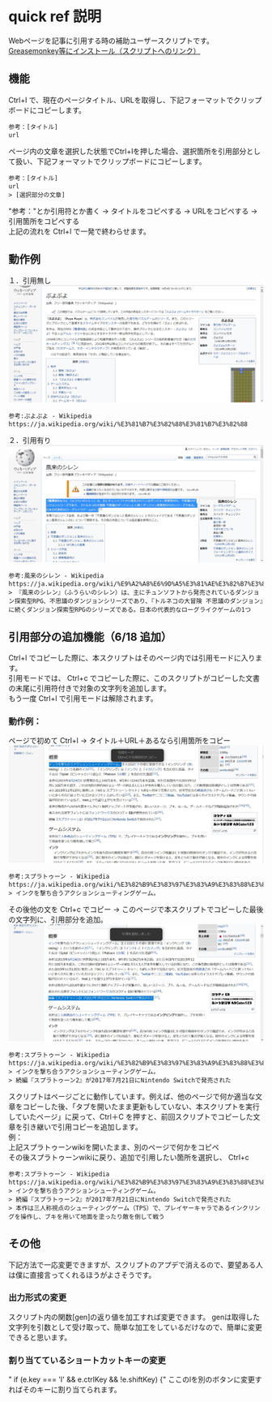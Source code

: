# quick ref 説明
Webページを記事に引用する時の補助ユーザースクリプトです。  
[Greasemonkey等にインストール（スクリプトへのリンク）](https://asamick.s3.ap-northeast-1.amazonaws.com/userscript/quick_ref.user.js)
## 機能
Ctrl+l で、現在のページタイトル、URLを取得し、下記フォーマットでクリップボードにコピーします。
```
参考：[タイトル]
url
```
ページ内の文章を選択した状態でCtrl+lを押した場合、選択箇所を引用部分として扱い、下記フォーマットでクリップボードにコピーします。
```
参考：[タイトル]
url
> [選択部分の文章]
```
"参考："とか引用符とか書く → タイトルをコピペする → URLをコピペする → 引用箇所をコピペする  
上記の流れを Ctrl+l で一発で終わらせます。

## 動作例
１．引用無し
![image](./img/notselected2.jpg)
```
参考:ぷよぷよ - Wikipedia
https://ja.wikipedia.org/wiki/%E3%81%B7%E3%82%88%E3%81%B7%E3%82%88
```

２．引用有り
![image](./img/selected.jpg)
```
参考:風来のシレン - Wikipedia
https://ja.wikipedia.org/wiki/%E9%A2%A8%E6%9D%A5%E3%81%AE%E3%82%B7%E3%83%AC%E3%83%B3
> 『風来のシレン』（ふうらいのシレン）は、主にチュンソフトから発売されているダンジョン探索型RPG、不思議のダンジョンシリーズであり、『トルネコの大冒険 不思議のダンジョン』に続くダンジョン探索型RPGのシリーズである。日本の代表的なローグライクゲームの1つ
```


## 引用部分の追加機能（6/18 追加）
Ctrl+l でコピーした際に、本スクリプトはそのページ内では引用モードに入ります。  
引用モードでは、 Ctrl+c でコピーした際に、このスクリプトがコピーした文書の末尾に引用符付きで対象の文字列を追加します。  
もう一度 Ctrl+l で引用モードは解除されます。  
### 動作例：  
ページで初めて Ctrl+l -> タイトル＋URL＋あるなら引用箇所をコピー
![image](./img/add1.jpg)
```
参考:スプラトゥーン - Wikipedia
https://ja.wikipedia.org/wiki/%E3%82%B9%E3%83%97%E3%83%A9%E3%83%88%E3%82%A5%E3%83%BC%E3%83%B3
> インクを撃ち合うアクションシューティングゲーム。
```

その後他の文を Ctrl+c でコピー -> このページで本スクリプトでコピーした最後の文字列に、引用部分を追加。
![image](./img/add2.jpg)
```
参考:スプラトゥーン - Wikipedia
https://ja.wikipedia.org/wiki/%E3%82%B9%E3%83%97%E3%83%A9%E3%83%88%E3%82%A5%E3%83%BC%E3%83%B3
> インクを撃ち合うアクションシューティングゲーム。
> 続編『スプラトゥーン2』が2017年7月21日にNintendo Switchで発売された
```
スクリプトはページごとに動作しています。例えば、他のページで何か適当な文章をコピーした後、「タブを開いたまま更新もしていない、本スクリプトを実行していたページ」に戻って、Ctrl＋C を押すと、前回スクリプトでコピーした文章を引き継いで引用コピーを追加します。  
例：  
上記スプラトゥーンwikiを開いたまま、別のページで何かをコピペ  
その後スプラトゥーンwikiに戻り、追加で引用したい箇所を選択し、 Ctrl+c
```
参考:スプラトゥーン - Wikipedia
https://ja.wikipedia.org/wiki/%E3%82%B9%E3%83%97%E3%83%A9%E3%83%88%E3%82%A5%E3%83%BC%E3%83%B3
> インクを撃ち合うアクションシューティングゲーム。
> 続編『スプラトゥーン2』が2017年7月21日にNintendo Switchで発売された
> 本作は三人称視点のシューティングゲーム（TPS）で、プレイヤーキャラであるインクリングを操作し、ブキを用いて地面を塗ったり敵を倒して戦う
```

## その他
下記方法で一応変更できますが、スクリプトのアプデで消えるので、要望ある人は僕に直接言ってくれるほうがよさそうです。

### 出力形式の変更
スクリプト内の関数[gen]の返り値を加工すれば変更できます。
genは取得した文字列を引数として受け取って、簡単な加工をしているだけなので、簡単に変更できると思います。  


### 割り当てているショートカットキーの変更
"   if (e.key === 'l' && e.ctrlKey && !e.shiftKey) {"
ここのlを別のボタンに変更すればそのキーに割り当てられます。
